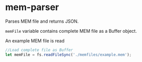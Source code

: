 # mem-parser

Parses MEM file and returns JSON.

`memFile` variable contains complete MEM file as a Buffer object.

An example MEM file is read
```JavaSCript
//Load complete file as Buffer
let memFile = fs.readFileSync('./memfiles/example.mem');
```
